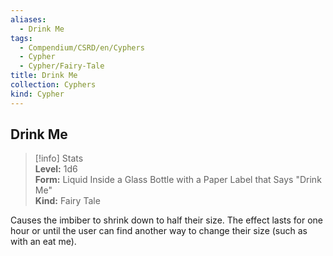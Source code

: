 ```yaml
---
aliases:
  - Drink Me
tags:
  - Compendium/CSRD/en/Cyphers
  - Cypher
  - Cypher/Fairy-Tale
title: Drink Me
collection: Cyphers
kind: Cypher
---
```

## Drink Me  
>[!info] Stats  
> **Level:** 1d6  
> **Form:** Liquid Inside a Glass Bottle with a Paper Label that Says "Drink Me"  
> **Kind:** Fairy Tale
  
Causes the imbiber to shrink down to half their size. The effect lasts for one hour or until the user can find another way to change their size (such as with an eat me).